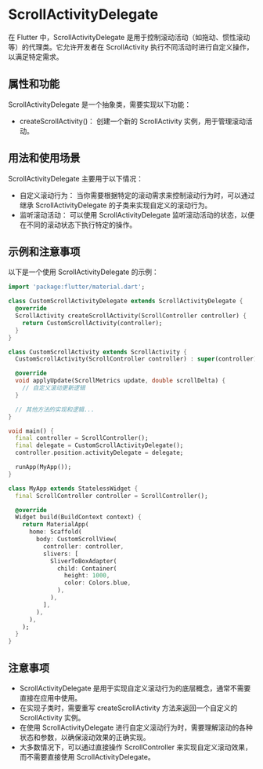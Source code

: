 # ScrollActivityDelegate

在 Flutter 中，ScrollActivityDelegate 是用于控制滚动活动（如拖动、惯性滚动等）的代理类。它允许开发者在 ScrollActivity 执行不同活动时进行自定义操作，以满足特定需求。

## 属性和功能

ScrollActivityDelegate 是一个抽象类，需要实现以下功能：

- createScrollActivity()： 创建一个新的 ScrollActivity 实例，用于管理滚动活动。

## 用法和使用场景

ScrollActivityDelegate 主要用于以下情况：

- 自定义滚动行为： 当你需要根据特定的滚动需求来控制滚动行为时，可以通过继承 ScrollActivityDelegate 的子类来实现自定义的滚动行为。
- 监听滚动活动： 可以使用 ScrollActivityDelegate 监听滚动活动的状态，以便在不同的滚动状态下执行特定的操作。

## 示例和注意事项

以下是一个使用 ScrollActivityDelegate 的示例：

```dart
import 'package:flutter/material.dart';

class CustomScrollActivityDelegate extends ScrollActivityDelegate {
  @override
  ScrollActivity createScrollActivity(ScrollController controller) {
    return CustomScrollActivity(controller);
  }
}

class CustomScrollActivity extends ScrollActivity {
  CustomScrollActivity(ScrollController controller) : super(controller);

  @override
  void applyUpdate(ScrollMetrics update, double scrollDelta) {
    // 自定义滚动更新逻辑
  }

  // 其他方法的实现和逻辑...
}

void main() {
  final controller = ScrollController();
  final delegate = CustomScrollActivityDelegate();
  controller.position.activityDelegate = delegate;

  runApp(MyApp());
}

class MyApp extends StatelessWidget {
  final ScrollController controller = ScrollController();

  @override
  Widget build(BuildContext context) {
    return MaterialApp(
      home: Scaffold(
        body: CustomScrollView(
          controller: controller,
          slivers: [
            SliverToBoxAdapter(
              child: Container(
                height: 1000,
                color: Colors.blue,
              ),
            ),
          ],
        ),
      ),
    );
  }
}
```

## 注意事项

- ScrollActivityDelegate 是用于实现自定义滚动行为的底层概念，通常不需要直接在应用中使用。
- 在实现子类时，需要重写 createScrollActivity 方法来返回一个自定义的 ScrollActivity 实例。
- 在使用 ScrollActivityDelegate 进行自定义滚动行为时，需要理解滚动的各种状态和参数，以确保滚动效果的正确实现。
- 大多数情况下，可以通过直接操作 ScrollController 来实现自定义滚动效果，而不需要直接使用 ScrollActivityDelegate。
